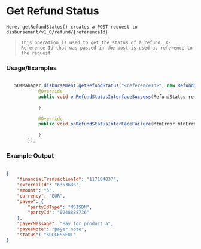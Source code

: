 
# Get Refund Status

`Here, getRefundStatus() creates a POST request to disbursement/v1_0/refund/{referenceId}`

> `This operation is used to get the status of a refund. X-Reference-Id that was passed in the post is used as reference to the request`


### Usage/Examples


```java

   SDKManager.disbursement.getRefundStatus("<referenceId>", new RefundStatusInterface() {
            @Override
            public void onRefundStatusInterfaceSuccess(RefundStatus refundStatus) {
           
            }

            @Override
            public void onRefundStatusInterFaceFailure(MtnError mtnError) {

            }
        });
```


### Example Output

```json
 
{
	"financialTransactionId": "117184837",
	"externalId": "6353636",
	"amount": "5",
	"currency": "EUR",
	"payee": {
		"partyIdType": "MSISDN",
		"partyId": "0248888736"
	},
	"payerMessage": "Pay for product a",
	"payeeNote": "payer note",
	"status": "SUCCESSFUL"
}
 

```


